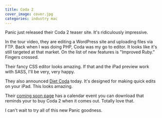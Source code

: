 ```yaml
---
title: Coda 2
cover_image: cover.jpg
categories: industry mac
---
```


Panic just released their Coda 2 teaser site. It's ridiculously impressive.

In the tour video, they are editing a WordPress site and uploading files via FTP. Back when I was doing PHP, Coda was my go to editor. It looks like it's still targeted at that market. On the list of new features is "Improved Ruby." Fingers crossed.

Their fancy CSS editor looks amazing. If that and the iPad preview work with SASS, I'll be very, very happy.

They also announced [Diet Coda](http://panic.com/dietcoda/) today. It's designed for making quick edits on your iPad. This looks amazing.

Their [coming soon page](http://panic.com/coda/comingsoon.html) has a calendar event you can download that reminds your to buy Coda 2 when it comes out. Totally love that.

I can't wait to try all of this new Panic goodness.
